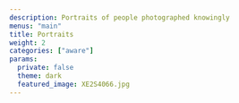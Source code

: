 ```yaml
---
description: Portraits of people photographed knowingly
menus: "main"
title: Portraits
weight: 2
categories: ["aware"]
params:
  private: false
  theme: dark
  featured_image: XE2S4066.jpg
---
```

